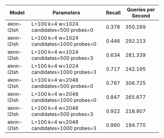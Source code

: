 |Model|Parameters|Recall|Queries per Second|
|---|---|---|---|
|eknn-l2lsh|L=100 k=4 w=1024 candidates=500 probes=0|0.378|350.299|
|eknn-l2lsh|L=100 k=4 w=1024 candidates=1000 probes=0|0.446|292.213|
|eknn-l2lsh|L=100 k=4 w=1024 candidates=500 probes=3|0.634|281.339|
|eknn-l2lsh|L=100 k=4 w=1024 candidates=1000 probes=3|0.717|242.195|
|eknn-l2lsh|L=100 k=4 w=2048 candidates=500 probes=0|0.767|306.725|
|eknn-l2lsh|L=100 k=4 w=2048 candidates=1000 probes=0|0.847|265.677|
|eknn-l2lsh|L=100 k=4 w=2048 candidates=500 probes=3|0.922|218.807|
|eknn-l2lsh|L=100 k=4 w=2048 candidates=1000 probes=3|0.960|194.770|
